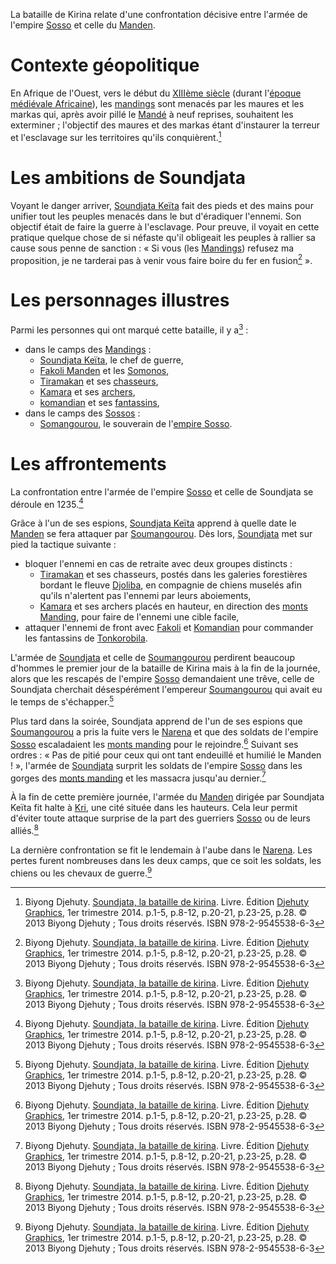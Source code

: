 <!-- TITLE: Bataille de Kirina -->
<!-- SUBTITLE: Présentation de la Bataille de Kirina -->

La bataille de Kirina relate d'une confrontation décisive entre l'armée de l'empire [Sosso](/geographie/afrique/empire/sosso) et celle du [Manden](/geographie/afrique/royaume/nord-ouest/manden).

# Contexte géopolitique
En Afrique de l'Ouest, vers le début du [XIIIème siècle](/histoire/divers/xiiieme-siecle) (durant l'[époque médiévale Africaine](/histoire/afrique/epoque-medievale)), les [mandings](/peuple/afrique/nord-ouest/manding) sont menacés par les maures et les markas qui, après avoir pillé le [Mandé](/geographie/afrique/royaume/nord-ouest/manden) à neuf reprises, souhaitent les exterminer ; l'objectif des maures et des markas étant d'instaurer la terreur et l'esclavage sur les territoires qu'ils conquièrent.[^1]

# Les ambitions de Soundjata
Voyant le danger arriver, [Soundjata Keïta](/personnalite/homme/noble/souverain/empereur/afrique/nord-ouest/mali/soundjata-keita) fait des pieds et des mains pour unifier tout les peuples menacés dans le but d'éradiquer l'ennemi.
Son objectif était de faire la guerre à l'esclavage. Pour preuve, il voyait en cette pratique quelque chose de si néfaste qu'il obligeait les peuples à rallier sa cause sous penne de sanction : « Si vous (les [Mandings](/peuple/afrique/nord-ouest/manding)) refusez ma proposition, je ne tarderai pas à venir vous faire boire du fer en fusion[^1] ».

# Les personnages illustres
Parmi les personnes qui ont marqué cette bataille, il y a[^1] :
* dans le camps des [Mandings](/peuple/afrique/nord-ouest/manding) :
	* [Soundjata Keïta](/personnalite/homme/noble/souverain/empereur/afrique/nord-ouest/mali/soundjata-keita), le chef de guerre,
	* [Fakoli Manden](/personnalite/homme/guerrier/empire/afrique/nord-ouest/mali/fakoli-manden) et les [Somonos](/peuple/afrique/a-situer/somonos),
	* [Tiramakan](/personnalite/homme/guerrier/empire/afrique/nord-ouest/mali/tiramakan) et ses [chasseurs](/histoire/afrique/epoque-medievale#les-chasseurs),
	* [Kamara](/personnalite/homme/guerrier/empire/afrique/nord-ouest/mali/kamara) et ses [archers](/histoire/afrique/epoque-medievale#les-archers),
	* [komandian](/personnalite/homme/guerrier/empire/afrique/nord-ouest/mali/komandian) et ses [fantassins](/histoire/afrique/epoque-medievale#les-fantassins),
* dans le camps des [Sossos](/peuple/afrique/nord-ouest/sosso) :
	* [Somangourou](/personnalite/homme/noble/souverain/empereur/afrique/nord-ouest/sosso/soumangourou), le souverain de l'[empire Sosso](/geographie/afrique/empire/sosso).

# Les affrontements
La confrontation entre l'armée de l'empire [Sosso](/geographie/afrique/empire/sosso) et celle de Soundjata se déroule en 1235.[^1]

Grâce à l'un de ses espions, [Soundjata Keïta](/personnalite/homme/noble/souverain/empereur/afrique/nord-ouest/mali/soundjata-keita) apprend à quelle date le [Manden](/geographie/royaume/afrique/nord-ouest/manden) se fera attaquer par [Soumangourou](/personnalite/homme/noble/souverain/empereur/afrique/nord-ouest/sosso/soumangourou). Dès lors, [Soundjata](/personnalite/homme/noble/souverain/empereur/afrique/nord-ouest/mali/soundjata-keita) met sur pied la tactique suivante :
* bloquer l'ennemi en cas de retraite avec deux groupes distincts :
	* [Tiramakan](/personnalite/homme/guerrier/empire/afrique/nord-ouest/mali/tiramakan) et ses chasseurs, postés dans les galeries forestières bordant le fleuve [Djoliba](/geographie/afrique/fleuve/djoliba), en compagnie de chiens muselés afin qu'ils n'alertent pas l'ennemi par leurs aboiements,
	* [Kamara](/personnalite/homme/guerrier/afrique/nord-ouest/empire/kamara) et ses archers placés en hauteur, en direction des [monts Manding](/geographie/afrique/mont/monts-manding), pour faire de l'ennemi une cible facile,
* attaquer l'ennemi de front avec [Fakoli](/personnalite/homme/guerrier/empire/afrique/nord-ouest/mali/fakoli-manden) et [Komandian](/personnalite/homme/guerrier/empire/afrique/nord-ouest/mali/Komandian) pour commander les fantassins de [Tonkorobila](/autre/afrique/tonkorobila).

L'armée de [Soundjata](/personnalite/homme/noble/souverain/empereur/afrique/nord-ouest/mali/soundjata-keita) et celle de [Soumangourou](/personnalite/homme/noble/souverain/empereur/afrique/nord-ouest/sosso/soumangourou) perdirent beaucoup d'hommes le premier jour de la bataille de Kirina mais à la fin de la journée, alors que les rescapés de l'empire [Sosso](/geographie/afrique/empire/sosso) demandaient une trêve, celle de Soundjata cherchait désespérément l'empereur [Soumangourou](/personnalite/homme/noble/souverain/empereur/afrique/nord-ouest/sosso/soumangourou) qui avait eu le temps de s'échapper.[^1]

Plus tard dans la soirée, Soundjata apprend de l'un de ses espions que [Soumangourou](/personnalite/homme/noble/souverain/empereur/afrique/nord-ouest/sosso/soumangourou) a pris la fuite vers le [Narena](geographie/afrique/a-classer/narena) et que des soldats de l'empire [Sosso](/geographie/afrique/empire/sosso) escaladaient les [monts manding](/geographie/afrique/mont/monts-manding) pour le rejoindre.[^1]
Suivant ses ordres : « Pas de pitié pour ceux qui ont tant endeuillé et humilié le Manden ! », l'armée de [Soundjata](/personnalite/homme/noble/souverain/empereur/afrique/nord-ouest/mali/soundjata-keita) surprit les soldats de l'empire [Sosso](/geographie/afrique/empire/sosso) dans les gorges des [monts manding](/geographie/afrique/mont/monts-manding) et les massacra jusqu'au dernier.[^1]

À la fin de cette première journée, l'armée du [Manden](/geographie/afrique/royaume/manden) dirigée par Soundjata Keïta fit halte à [Kri](/geographie/afrique/cite/kri), une cité située dans les hauteurs. Cela leur permit d'éviter toute attaque surprise de la part des guerriers [Sosso](/geographie/afrique/empire/sosso) ou de leurs alliés.[^1]

La dernière confrontation se fit le lendemain à l'aube dans le [Narena](/geographie/afrique/a-classer/narena). Les pertes furent nombreuses dans les deux camps, que ce soit les soldats, les chiens ou les chevaux de guerre.[^1]


[^1]: Biyong Djehuty. [Soundjata, la bataille de kirina](/ouvrage/soundjata-la-bataille-de-kirina). Livre. Édition [Djehuty Graphics](/organisme/djehuty-graphics), 1er trimestre 2014. p.1-5, p.8-12, p.20-21, p.23-25, p.28. © 2013 Biyong Djehuty ; Tous droits réservés. ISBN 978-2-9545538-6-3